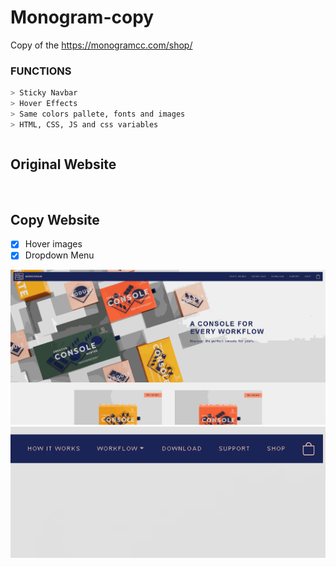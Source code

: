 # Monogram-copy
Copy of the https://monogramcc.com/shop/

<h3>FUNCTIONS</h3>

```sh
> Sticky Navbar
> Hover Effects
> Same colors pallete, fonts and images 
> HTML, CSS, JS and css variables
```

<div style="float:right">
  
## Original Website
<img src="gifs/originalwebsite.gif" alt="">

## Copy Website
  
- [x] Hover images
- [x] Dropdown Menu
  
<img src="gifs/copywebsite1.gif" alt="">
  
<img src="gifs/dropdownmenu.gif" alt="">
</div>
  
```sh
>To test, click in Code > Zip > Download and Execute index.html<
```
